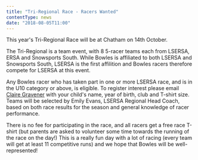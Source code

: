 ```yaml
---
title: "Tri-Regional Race - Racers Wanted"
contentType: news
date: "2018-08-05T11:00"
---
```


This year's Tri-Regional Race will be at Chatham on 14th October.

The Tri-Regional is a team event, with 8 5-racer teams each from LSERSA, ERSA and Snowsports South.
While Bowles is affiliated to both LSERSA and Snowsports South, LSERSA is the first affilition and
Bowles racers therefore compete for LSERSA at this event.

Any Bowles racer who has taken part in one or more LSERSA race, and is in the U10 category or above,
is eligible. To register interest please email <a href="mailto:ccgravener@aol.com">Claire Gravener</a>
with your child's name,  year of birth, club and T-shirt size. Teams will be selected by Emily
Evans, LSERSA Regional Head Coach, based on both race results for the season and general knowledge
of racer performance.

There is no fee for participating in the race, and all racers get a free race T-shirt (but parents
are asked to volunteer some time towards the running of the race on the day!) This is a really fun
day with a lot of racing (every team will get at least 11 competitive runs) and we hope that Bowles
will be well-represented!
